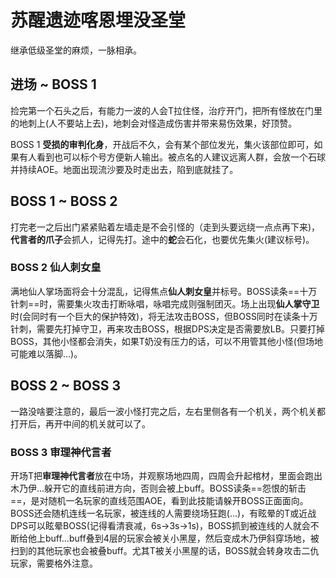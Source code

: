 # 苏醒遗迹喀恩埋没圣堂

继承低级圣堂的麻烦，一脉相承。

## 进场 ~ BOSS 1

捡完第一个石头之后，有能力一波的人会T拉住怪，治疗开门，把所有怪放在门里的地刺上(人不要站上去)，地刺会对怪造成伤害并带来易伤效果，好顶赞。

BOSS 1 **受损的审判化身**，开战后不久，会有某个部位发光，集火该部位即可，如果有人看到也可以标个号方便新人输出。被点名的人建议远离人群，会放一个石球并持续AOE。地面出现流沙要及时走出去，陷到底就挂了。

## BOSS 1 ~ BOSS 2

打完老一之后出门紧紧贴着左墙走是不会引怪的（走到头要远绕一点点再下来)，**代言者的爪子**会抓人，记得先打。途中的**蛇**会石化，也要优先集火(建议标号)。

### BOSS 2 仙人刺女皇
满地仙人掌场面将会十分混乱，记得焦点**仙人刺女皇**并标号。BOSS读条==十万针刺==时，需要集火攻击打断咏唱，咏唱完成则强制团灭。场上出现**仙人掌守卫**时(会同时有一个巨大的保护特效)，将无法攻击BOSS，但BOSS同时在读条十万针刺，需要先打掉守卫，再来攻击BOSS，根据DPS决定是否需要放LB。只要打掉BOSS，其他小怪都会消失，如果T奶没有压力的话，可以不用管其他小怪(但场地可能难以落脚…)。

## BOSS 2 ~ BOSS 3

一路没啥要注意的，最后一波小怪打完之后，左右里侧各有一个机关，两个机关都打开后，再开中间的机关就可以了。

### BOSS 3 审理神代言者
开场<Role name="tank" />T把**审理神代言者**放在中场，并观察场地四周，四周会升起棺材，里面会跑出木乃伊…躲开它的直线前进方向，否则会被上buff。BOSS读条==怨恨的斩击==，是对随机一名玩家的直线范围AOE，看到此技能请躲开BOSS正面面向。BOSS还会随机连线一名玩家，被连线的人需要绕场狂跑(…)，有眩晕的<Role name="tank" />T或<Role name="dps" />近战DPS可以眩晕BOSS(记得看清衰减，6s→3s→1s)，BOSS抓到被连线的人就会不断给他上buff…buff叠到4层的玩家会被关小黑屋，然后变成木乃伊斜穿场地，被扫到的其他玩家也会被叠buff。尤其<Role name="tank" />T被关小黑屋的话，BOSS就会转身攻击二仇玩家，需要格外注意。